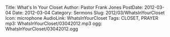 Title: What's In Your Closet
Author: Pastor Frank Jones
PostDate: 2012-03-04
Date: 2012-03-04
Category: Sermons
Slug: 2012/03/WhatsInYourCloset
Icon: microphone
AudioLink: WhatsInYourCloset
Tags: CLOSET, PRAYER
mp3: WhatsInYourCloset/03042012.mp3
ogg: WhatsInYourCloset/03042012.ogg

